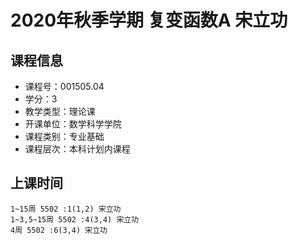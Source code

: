 # 2020年秋季学期 复变函数A 宋立功






## 课程信息

- 课程号：001505.04
- 学分：3
- 教学类型：理论课
- 开课单位：数学科学学院
- 课程类别：专业基础
- 课程层次：本科计划内课程

## 上课时间

```
1~15周 5502 :1(1,2) 宋立功
1~3,5~15周 5502 :4(3,4) 宋立功
4周 5502 :6(3,4) 宋立功
```


